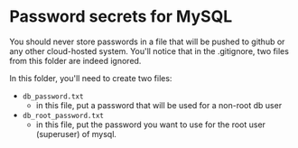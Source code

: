 # Password secrets for MySQL

You should never store passwords in a file that will be pushed to github or any other cloud-hosted system. You'll notice that in the .gitignore, two files from this folder are indeed ignored.

In this folder, you'll need to create two files:

- `db_password.txt`
  - in this file, put a password that will be used for a non-root db user
- `db_root_password.txt`
  - in this file, put the password you want to use for the root user (superuser) of mysql.

